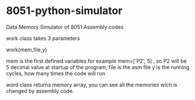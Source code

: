 # 8051-python-simulator
Data Memory Simulator of 8051 Assembly codes

work class takes 3 parameters

work(mem,file,y)

mem is the first defined variables for example mem=['P2', 5] ,  so P2 will be 5 decimal value at startup of the program,
file is the asm file
y is the running cycles, how many times the code will run


word class returns memory array, you can see all the memories wich is changed by assembly code.

